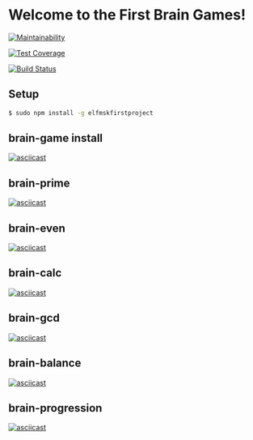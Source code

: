 # Welcome to the First Brain Games!

[![Maintainability](https://api.codeclimate.com/v1/badges/f05b71536424b4ee95e6/maintainability)](https://codeclimate.com/github/elfmsk/project-lvl1-s328/maintainability)

[![Test Coverage](https://api.codeclimate.com/v1/badges/f05b71536424b4ee95e6/test_coverage)](https://codeclimate.com/github/elfmsk/project-lvl1-s328/test_coverage)

[![Build Status](https://travis-ci.org/elfmsk/project-lvl1-s328.svg?branch=master)](https://travis-ci.org/elfmsk/project-lvl1-s328)

## Setup

```sh
$ sudo npm install -g elfmskfirstproject
```
## brain-game install

[![asciicast](https://asciinema.org/a/LCOxad0akn9YJk4VyNM0PEPFA.png)](https://asciinema.org/a/LCOxad0akn9YJk4VyNM0PEPFA)

## brain-prime

[![asciicast](https://asciinema.org/a/YFJBVtJ9GkA0583P8ESwLPFLy.png)](https://asciinema.org/a/YFJBVtJ9GkA0583P8ESwLPFLy)

## brain-even

[![asciicast](https://asciinema.org/a/UKLbgApzvoIijXokt75K9qzpt.png)](https://asciinema.org/a/UKLbgApzvoIijXokt75K9qzpt)

## brain-calc

[![asciicast](https://asciinema.org/a/FOtDNvsbu51QimeTKMPtagwMd.png)](https://asciinema.org/a/FOtDNvsbu51QimeTKMPtagwMd)

## brain-gcd

[![asciicast](https://asciinema.org/a/y6TtZ1Enw3Hx9N67PQiiklpq3.png)](https://asciinema.org/a/y6TtZ1Enw3Hx9N67PQiiklpq3)

## brain-balance

[![asciicast](https://asciinema.org/a/WvbA77rrXWTGTOqKdOBiocgQ5.png)](https://asciinema.org/a/WvbA77rrXWTGTOqKdOBiocgQ5)

## brain-progression

[![asciicast](https://asciinema.org/a/n9TR9Az3upsxx7cyIFshRyh4i.png)](https://asciinema.org/a/n9TR9Az3upsxx7cyIFshRyh4i)
